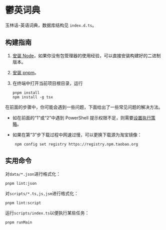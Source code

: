 # 鬱英词典

玉林话-英语词典，数据库结构见 `index.d.ts`。

## 构建指南

1. [安装 Node](https://nodejs.org/zh-cn/download/package-manager)，如果你没有包管理器的使用经验，可以直接安装构建好的二进制版本。
2. [安装 pnpm](https://www.pnpm.cn/installation)。
3. 在终端中打开当前项目根目录，运行

    ```shell
    pnpm install
    npm install -g tsx
    ```

在前面的步骤中，你可能会遇到一些问题，下面给出了一些常见问题的解决方法。

- 如在前面的“1”或“2”中遇到 PowerShell 提示权限不足，则需要[设置执行策略](https://learn.microsoft.com/zh-cn/powershell/module/microsoft.powershell.security/set-executionpolicy?view=powershell-7.4)。
- 如果在第“3”步下载过程中网速过慢，可以更换下载源为淘宝镜像：

    ```shell
     npm config set registry https://registry.npm.taobao.org
    ```

## 实用命令

对`data/*.json`进行格式化：

```shell
pnpm lint:json
```

对`scripts/*.ts,js,jsm`进行格式化：

```shell
pnpm lint:script
```

运行`scripts/index.ts`以便执行某些任务：

```shell
pnpm runMain
```
